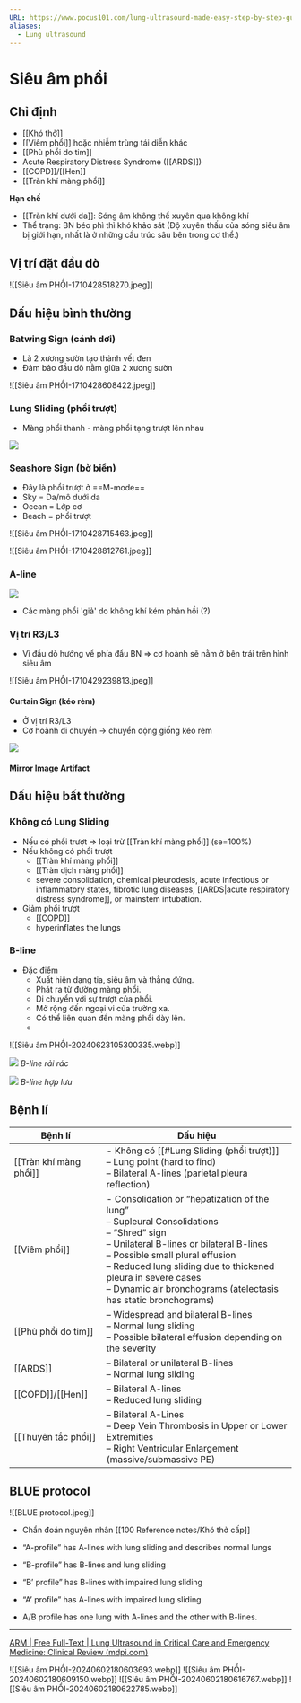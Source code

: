 ```yaml
---
URL: https://www.pocus101.com/lung-ultrasound-made-easy-step-by-step-guide/
aliases:
  - Lung ultrasound
---
```

# Siêu âm phổi
## Chỉ định
- [[Khó thở]]
- [[Viêm phổi]] hoặc nhiễm trùng tái diễn khác
- [[Phù phổi do tim]]
- Acute Respiratory Distress Syndrome ([[ARDS]])
- [[COPD]]/[[Hen]]
- [[Tràn khí màng phổi]]

**Hạn chế**
- [[Tràn khí dưới da]]: Sóng âm không thể xuyên qua không khí
- Thể trạng: BN béo phì thì khó khảo sát (Độ xuyên thấu của sóng siêu âm bị giới hạn, nhất là ở những cấu trúc sâu bên trong cơ thể.)

## Vị trí đặt đầu dò
![[Siêu âm PHỔI-1710428518270.jpeg]]

## Dấu hiệu bình thường
### Batwing Sign (cánh dơi)
- Là 2 xương sườn tạo thành vết đen
- Đảm bảo đầu dò nằm giữa 2 xương sườn

![[Siêu âm PHỔI-1710428608422.jpeg]]

### Lung Sliding (phổi trượt)
- Màng phổi thành - màng phổi tạng trượt lên nhau

![](https://pocus101.b-cdn.net/wp-content/uploads/2020/10/Ultrasound-Lung-Sliding-with-Linear-Probe.gif)

### Seashore Sign (bờ biển)
- Đây là phổi trượt ở ==M-mode==
- Sky = Da/mô dưới da
- Ocean = Lớp cơ
- Beach = phổi trượt

![[Siêu âm PHỔI-1710428715463.jpeg]]

![[Siêu âm PHỔI-1710428812761.jpeg]]

### A-line
![](https://pocus101.b-cdn.net/wp-content/uploads/2020/10/A-lines-with-Lung-Sliding-Labeled.gif)

- Các màng phổi 'giả' do không khí kém phản hồi (?)

### Vị trí R3/L3
- Vì đầu dò hướng về phía đầu BN => cơ hoành sẽ nằm ở bên trái trên hình siêu âm


![[Siêu âm PHỔI-1710429239813.jpeg]]

#### Curtain Sign (kéo rèm)
- Ở vị trí R3/L3
- Cơ hoành di chuyển -> chuyển động giống kéo rèm

![](https://pocus101.b-cdn.net/wp-content/uploads/2020/10/Curtain-Sign-on-Lung-Ultrasound.gif)

#### Mirror Image Artifact


## Dấu hiệu bất thường
### Không có Lung Sliding
- Nếu có phổi trượt => loại trừ [[Tràn khí màng phổi]] (se=100%)
- Nếu không có phổi trượt
	- [[Tràn khí màng phổi]]
	- [[Tràn dịch màng phổi]]
	- severe consolidation, chemical pleurodesis, acute infectious or inflammatory states, fibrotic lung diseases, [[ARDS|acute respiratory distress syndrome]], or mainstem intubation.
- Giảm phổi trượt
	- [[COPD]]
	- hyperinflates the lungs

### B-line
- Đặc điểm
	- Xuất hiện dạng tia, siêu âm và thẳng đứng.
	- Phát ra từ đường màng phổi.
	- Di chuyển với sự trượt của phổi.
	- Mở rộng đến ngoại vi của trường xa.
	- Có thể liên quan đến màng phổi dày lên.
	- 


![[Siêu âm PHỔI-20240623105300335.webp]]

![](https://pocus101.b-cdn.net/wp-content/uploads/2020/03/Few-B-Lines.gif)
*B-line rải rác*

![](https://pocus101.b-cdn.net/wp-content/uploads/2020/10/Confluent-B-Lines-Lung-Ultrasound.gif)
*B-line hợp lưu*


## Bệnh lí

| Bệnh lí                | Dấu hiệu                                                                                                                                                                                                                                                                                                             |
| ---------------------- | -------------------------------------------------------------------------------------------------------------------------------------------------------------------------------------------------------------------------------------------------------------------------------------------------------------------- |
| [[Tràn khí màng phổi]] | - Không có [[#Lung Sliding (phổi trượt)]]<br>– Lung point (hard to find)<br>– Bilateral A-lines (parietal pleura reflection)                                                                                                                                                                                         |
| [[Viêm phổi]]          | - Consolidation or “hepatization of the lung”<br>– Supleural Consolidations<br>– “Shred” sign<br>– Unilateral B-lines or bilateral B-lines<br>– Possible small plural effusion<br>– Reduced lung sliding due to thickened pleura in severe cases<br>– Dynamic air bronchograms (atelectasis has static bronchograms) |
| [[Phù phổi do tim]]    | – Widespread and bilateral B-lines<br>– Normal lung sliding<br>– Possible bilateral effusion depending on the severity                                                                                                                                                                                               |
| [[ARDS]]               | – Bilateral or unilateral B-lines<br>– Normal lung sliding                                                                                                                                                                                                                                                           |
| [[COPD]]/[[Hen]]       | – Bilateral A-lines<br>– Reduced lung sliding                                                                                                                                                                                                                                                                        |
| [[Thuyên tắc phổi]]    | – Bilateral A-Lines<br>– Deep Vein Thrombosis in Upper or Lower Extremities<br>– Right Ventricular Enlargement (massive/submassive PE)                                                                                                                                                                               |
## BLUE protocol
![[BLUE protocol.jpeg]]

- Chẩn đoán nguyên nhân [[100 Reference notes/Khó thở cấp]]

- “A-profile” has A-lines with lung sliding and describes normal lungs
- “B-profile” has B-lines and lung sliding
- “B’ profile” has B-lines with impaired lung sliding
- “A’ profile” has A-lines with impaired lung sliding
- A/B profile has one lung with A-lines and the other with B-lines.




---
[ARM | Free Full-Text | Lung Ultrasound in Critical Care and Emergency Medicine: Clinical Review (mdpi.com)](https://www.mdpi.com/2543-6031/91/3/17?s=09)

![[Siêu âm PHỔI-20240602180603693.webp]]
![[Siêu âm PHỔI-20240602180609150.webp]]
![[Siêu âm PHỔI-20240602180616767.webp]]
![[Siêu âm PHỔI-20240602180622785.webp]]